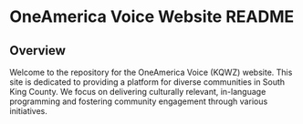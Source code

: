 # OneAmerica Voice Website README
## Overview
Welcome to the repository for the OneAmerica Voice (KQWZ) website. This site is dedicated to providing a platform for diverse communities in South King County. We focus on delivering culturally relevant, in-language programming and fostering community engagement through various initiatives.